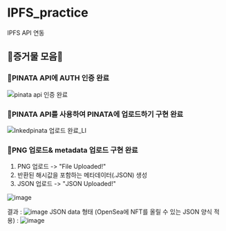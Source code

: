 # IPFS_practice
IPFS API 연동

## 💌증거물 모음💌
### 💚PINATA API에 AUTH 인증 완료
![pinata api 인증 완료](https://user-images.githubusercontent.com/81505421/168338585-c3a07287-d1a2-434e-933a-20c2160d9e9c.PNG)

### 💙PINATA API를 사용하여 PINATA에 업로드하기 구현 완료
![Inkedpinata 업로드 완료_LI](https://user-images.githubusercontent.com/81505421/168338839-727b2c9f-ab10-4fda-a4a9-d6c5e95e0074.jpg)

### 💜PNG 업로드& metadata 업로드 구현 완료
1. PNG 업로드 -> "File Uploaded!"
2. 반환된 해시값을 포함하는 메타데이터(.JSON) 생성
3. JSON 업로드 -> "JSON Uploaded!"

![image](https://user-images.githubusercontent.com/81505421/168483285-65912ba0-89ea-4135-8969-d309dcc84814.png)

결과 :
![image](https://user-images.githubusercontent.com/81505421/168483401-29374d75-bce0-4012-8d1c-c583d0294231.png)
JSON data 형태 (OpenSea에 NFT를 올릴 수 있는 JSON 양식 적용) :
![image](https://user-images.githubusercontent.com/81505421/168483414-6c7efb56-ce71-42fb-bf61-a443b9a09710.png)
